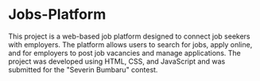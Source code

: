 # Jobs-Platform
 This project is a web-based job platform designed to connect job seekers with employers. The platform allows users to search for jobs, apply online, and for employers to post job vacancies and manage applications. The project was developed using HTML, CSS, and JavaScript and was submitted for the "Severin Bumbaru" contest.
